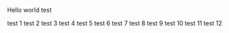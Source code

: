 Hello world test

test 1
test 2
test 3
test 4
test 5
test 6
test 7
test 8
test 9
test 10
test 11
test 12
